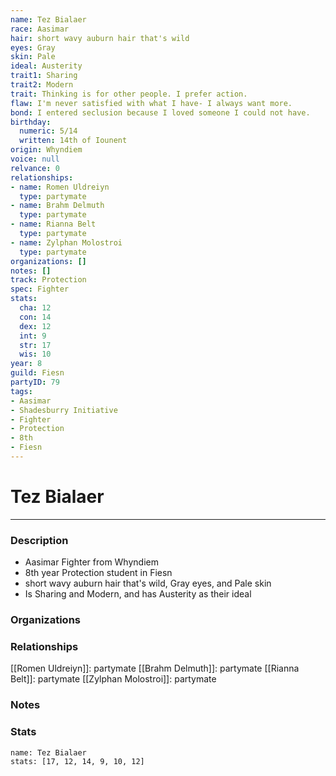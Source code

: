 ```yaml
---
name: Tez Bialaer
race: Aasimar
hair: short wavy auburn hair that's wild
eyes: Gray
skin: Pale
ideal: Austerity
trait1: Sharing
trait2: Modern
trait: Thinking is for other people. I prefer action.
flaw: I'm never satisfied with what I have- I always want more.
bond: I entered seclusion because I loved someone I could not have.
birthday:
  numeric: 5/14
  written: 14th of Iounent
origin: Whyndiem
voice: null
relvance: 0
relationships:
- name: Romen Uldreiyn
  type: partymate
- name: Brahm Delmuth
  type: partymate
- name: Rianna Belt
  type: partymate
- name: Zylphan Molostroi
  type: partymate
organizations: []
notes: []
track: Protection
spec: Fighter
stats:
  cha: 12
  con: 14
  dex: 12
  int: 9
  str: 17
  wis: 10
year: 8
guild: Fiesn
partyID: 79
tags:
- Aasimar
- Shadesburry Initiative
- Fighter
- Protection
- 8th
- Fiesn
---
```

# Tez Bialaer
---
### Description
- Aasimar Fighter from Whyndiem
- 8th year Protection student in Fiesn
- short wavy auburn hair that's wild, Gray eyes, and Pale skin
- Is Sharing and Modern, and has Austerity as their ideal

### Organizations

### Relationships
[[Romen Uldreiyn]]: partymate
[[Brahm Delmuth]]: partymate
[[Rianna Belt]]: partymate
[[Zylphan Molostroi]]: partymate

### Notes

### Stats
```statblock
name: Tez Bialaer
stats: [17, 12, 14, 9, 10, 12]
```